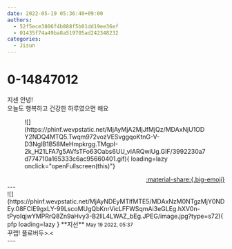 ```yaml
---
date: 2022-05-19 05:36:40+09:00
authors:
  - 52f5ece3806f4b888f5b01dd19ee36ef
  - 01435f74a49ba8a519705ad242348232
categories:
  - Jisun
---
```


# 0-14847012

<div class="post-container" markdown="1">
<div class="content-container md-sidebar__scrollwrap" markdown="1">

지센 안녕!<br>오늘도 행복하고 건강한 하루였으면 해요
<figure markdown="1">
![](https://phinf.wevpstatic.net/MjAyMjA2MjJfMjQz/MDAxNjU1ODY2NDQ4MTQ5.Twqm972vozVESvggqoKtnG-V-D3NglB1B58MeHmpkrgg.TMgpI-2k_H21LFA7g5AVfsTFo63Oabs6UU_vIARQwiUg.GIF/3992230a7d774710a165333c6ac95660401.gif){ loading=lazy onclick="openFullscreen(this)"}
</figure>


</div>
</div>

<div style="text-align: right;" markdown="1">
<a href="https://weverse.io/fromis9/fanpost/0-14847012" style="text-align: right;">:material-share:{.big-emoji}</a>
</div>
---

<div class="comments-container md-sidebar__scrollwrap" markdown="1">
<div class="comment" markdown="1">
<div class='id-container' markdown="1">
![](https://phinf.wevpstatic.net/MjAyNDEyMTlfMTE5/MDAxNzM0NTgzMjY0NDEy.08FClE9gxLY-99LscoMUgQbKnrVicLFFWSqmAi3eGLEg.hXV0n-tPyoIqjwYMPRrQ8Zn9aHvy3-B2llL4LWAZ_bEg.JPEG/image.jpg?type=s72){ pfp loading=lazy }
**<span class="artist">지선</span>** <small>May 19 2022, 05:37</small><br>
</div>
<div class='comment-body' markdown="1">
꾸랩! 플로버두>.<
</div>
</div>
</div>
---
